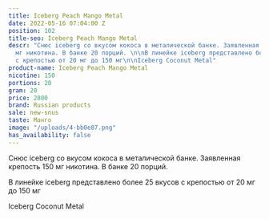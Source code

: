 ```yaml
---
title: Iceberg Peach Mango Metal
date: 2022-05-16 07:04:00 Z
position: 102
title-seo: Iceberg Peach Mango Metal
descr: "Снюс iceberg со вкусом кокоса в металической банке. Заявленная крепость 150
  мг никотина. В банке 20 порций. \n\nВ линейке iceberg представлено более 25 вкусов
  с крепостью от 20 мг до 150 мг\n\nIceberg Coconut Metal"
product-name: Iceberg Peach Mango Metal
nicotine: 150
portions: 20
gram: 20
price: 2800
brand: Russian products
sale: new-snus
taste: Манго
image: "/uploads/4-bb0e87.png"
has_availability: false
---
```


Снюс iceberg со вкусом кокоса в металической банке. Заявленная крепость 150 мг никотина. В банке 20 порций. 

В линейке iceberg представлено более 25 вкусов с крепостью от 20 мг до 150 мг

Iceberg Coconut Metal